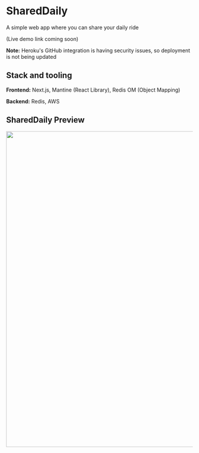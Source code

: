 # SharedDaily
A simple web app where you can share your daily ride

(Live demo link coming soon)

**Note:** Heroku's GitHub integration is having security issues, so deployment is not being updated

## Stack and tooling
**Frontend:** Next.js, Mantine (React Library), Redis OM (Object Mapping)

**Backend:** Redis, AWS


## SharedDaily Preview
<img src="https://user-images.githubusercontent.com/68972382/162205204-57c0025b-b2a5-4eff-89e5-3e36118956a6.png" width="850" />
